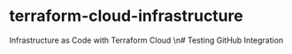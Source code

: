 # terraform-cloud-infrastructure
Infrastructure as Code with Terraform Cloud
\n# Testing GitHub Integration
